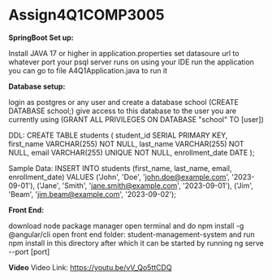 # Assign4Q1COMP3005

**SpringBoot Set up:**

Install JAVA 17 or higher
in application.properties set datasoure url to whatever port your psql server runs on
using your IDE run the application you can go to file A4Q1Application.java to run it

**Database setup:** 

login as postgres or  any user and create a database school (CREATE DATABASE school;)
give access to this database to the user you are currently using (GRANT ALL PRIVILEGES ON DATABASE "school" TO [user])

DDL:
CREATE TABLE students
	(
		student_id		SERIAL PRIMARY KEY, 
		first_name		VARCHAR(255) NOT NULL, 
		last_name		VARCHAR(255) NOT NULL, 
		email			VARCHAR(255) UNIQUE NOT NULL,
		enrollment_date		DATE
	);

Sample Data:
INSERT INTO students (first_name, last_name, email, enrollment_date) VALUES
('John', 'Doe', 'john.doe@example.com', '2023-09-01'),
('Jane', 'Smith', 'jane.smith@example.com', '2023-09-01'),
('Jim', 'Beam', 'jim.beam@example.com', '2023-09-02');

**Front End:**

download node package manager
open terminal and do npm install -g @angular/cli
open front end folder: student-management-system
and run npm install in this directory 
after which it can be started by running ng serve --port [port]

**Video**
Video Link: https://youtu.be/vV_Qo5ttCDQ
